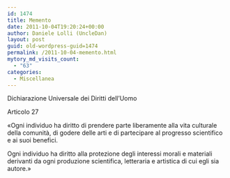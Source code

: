 ```yaml
---
id: 1474
title: Memento
date: 2011-10-04T19:20:24+00:00
author: Daniele Lolli (UncleDan)
layout: post
guid: old-wordpress-guid=1474
permalink: /2011-10-04-memento.html
mytory_md_visits_count:
  - "63"
categories:
  - Miscellanea
---
```

Dichiarazione Universale dei Diritti dell&#8217;Uomo
  
Articolo 27

«Ogni individuo ha diritto di prendere parte liberamente alla vita culturale della comunità, di godere delle arti e di partecipare al progresso scientifico e ai suoi benefici.

Ogni individuo ha diritto alla protezione degli interessi morali e materiali derivanti da ogni produzione scientifica, letteraria e artistica di cui egli sia autore.»